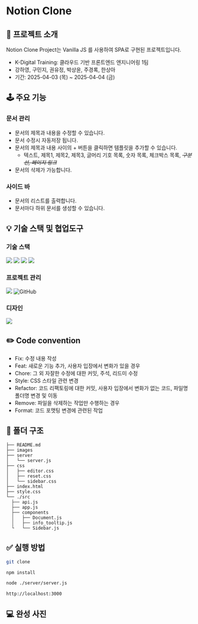 # Notion Clone

## 📝 프로젝트 소개

Notion Clone Project는 Vanilla JS 를 사용하여 SPA로 구현된 프로젝트입니다.

- K-Digital Training: 클라우드 기반 프론트엔드 엔지니어링 1팀
- 강하영, 구민지, 권유정, 박상윤, 주경록, 한상아
- 기간: 2025-04-03 (목) ~ 2025-04-04 (금)

## 🕹️ 주요 기능

### 문서 관리

- 문서의 제목과 내용을 수정할 수 있습니다.
- 문서 수정시 자동저장 됩니다.
- 문서의 제목과 내용 사이의 + 버튼을 클릭하면 템플릿을 추가할 수 있습니다.
  - 텍스트, 제목1, 제목2, 제목3, 글머리 기호 목록, 숫자 목록, 체크박스 목록, ~~_구분선, 페이지 링크_~~
- 문서의 삭제가 가능합니다.

### 사이드 바

- 문서의 리스트를 출력합니다.
- 문서마다 하위 문서를 생성할 수 있습니다.

## 💡 기술 스택 및 협업도구

### 기술 스택

<img src="https://img.shields.io/badge/html5-E34F26?style=for-the-badge&logo=html5&logoColor=white"> <img src="https://img.shields.io/badge/css-1572B6?style=for-the-badge&logo=css3&logoColor=white"> <img src="https://img.shields.io/badge/javascript-F7DF1E?style=for-the-badge&logo=javascript&logoColor=black"> <img src="https://img.shields.io/badge/node.js-339933?style=for-the-badge&logo=Node.js&logoColor=white">

### 프로젝트 관리

<img src="https://img.shields.io/badge/Notion-%23000000.svg?style=for-the-badge&logo=notion&logoColor=white"> <img alt="GitHub" src ="https://img.shields.io/badge/GitHub-181717.svg?&style=for-the-badge&logo=GitHub&logoColor=white"/>

### 디자인

<img src="https://img.shields.io/badge/figma-%23F24E1E.svg?style=for-the-badge&logo=figma&logoColor=white">

## ✏️ Code convention

- Fix: 수정 내용 작성
- Feat: 새로운 기능 추가, 사용자 입장에서 변화가 있을 경우
- Chore: 그 외 자잘한 수정에 대한 커밋, 주석, 리드미 수정
- Style: CSS 스타일 관련 변경
- Refactor: 코드 리팩토링에 대한 커밋, 사용자 입장에서 변화가 없는 코드, 파일명 폴더명 변경 및 이동
- Remove: 파일을 삭제하는 작업만 수행하는 경우
- Format: 코드 포맷팅 변경에 관련된 작업

## 📂 폴더 구조

```
├── README.md
├── images
├── server
│   └── server.js
├── css
│   ├── editor.css
│   ├── reset.css
│   └── sidebar.css
├── index.html
├── style.css
└── ./src
  ├── api.js
  ├── app.js
  ├── components
  │   ├── Document.js
  │   ├── info_tooltip.js
  └   └── Sidebar.js
```

## ✅ 실행 방법

```bash
git clone

npm install

node ./server/server.js

http://localhost:3000
```

## 💻 완성 사진

